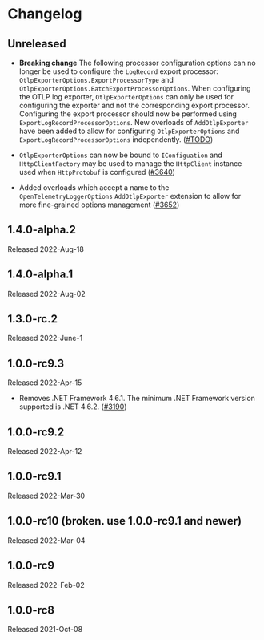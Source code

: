 # Changelog

## Unreleased

* **Breaking change** The following processor configuration options can no
  longer be used to configure the `LogRecord` export processor:
  `OtlpExporterOptions.ExportProcessorType` and
  `OtlpExporterOptions.BatchExportProcessorOptions`.
  When configuring the OTLP log exporter, `OtlpExporterOptions`
  can only be used for configuring the exporter and not the
  corresponding export processor. Configuring the export processor should now
  be performed using `ExportLogRecordProcessorOptions`. New overloads of
  `AddOtlpExporter` have been added to allow for configuring
  `OtlpExporterOptions` and `ExportLogRecordProcessorOptions` independently.
  ([#TODO](https://github.com/open-telemetry/opentelemetry-dotnet/pull/TODO))

* `OtlpExporterOptions` can now be bound to `IConfiguation` and
  `HttpClientFactory` may be used to manage the `HttpClient` instance used when
  `HttpProtobuf` is configured
  ([#3640](https://github.com/open-telemetry/opentelemetry-dotnet/pull/3640))

* Added overloads which accept a name to the `OpenTelemetryLoggerOptions`
  `AddOtlpExporter` extension to allow for more fine-grained options management
  ([#3652](https://github.com/open-telemetry/opentelemetry-dotnet/pull/3652))

## 1.4.0-alpha.2

Released 2022-Aug-18

## 1.4.0-alpha.1

Released 2022-Aug-02

## 1.3.0-rc.2

Released 2022-June-1

## 1.0.0-rc9.3

Released 2022-Apr-15

* Removes .NET Framework 4.6.1. The minimum .NET Framework
  version supported is .NET 4.6.2. ([#3190](https://github.com/open-telemetry/opentelemetry-dotnet/issues/3190))

## 1.0.0-rc9.2

Released 2022-Apr-12

## 1.0.0-rc9.1

Released 2022-Mar-30

## 1.0.0-rc10 (broken. use 1.0.0-rc9.1 and newer)

Released 2022-Mar-04

## 1.0.0-rc9

Released 2022-Feb-02

## 1.0.0-rc8

Released 2021-Oct-08
